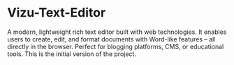 # Vizu-Text-Editor
A modern, lightweight rich text editor built with web technologies. It enables users to create, edit, and format documents with Word-like features – all directly in the browser. Perfect for blogging platforms, CMS, or educational tools. This is the initial version of the project.
